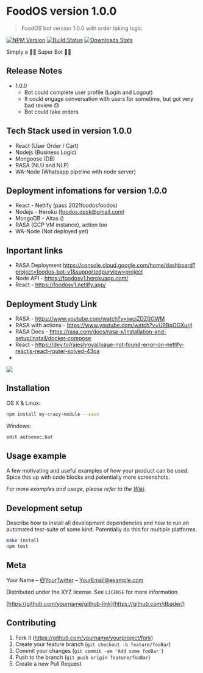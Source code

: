 # FoodOS version 1.0.0 
> FoodOS bot version 1.0.0 with order taking logic

[![NPM Version][npm-image]][npm-url]
[![Build Status][travis-image]][travis-url]
[![Downloads Stats][npm-downloads]][npm-url]

Simply a 🐱‍🏍 Super Bot 🐱‍🚀




## Release Notes

* 1.0.0
    * Bot could complete user profile (Login and Logout)
    * It could engage conversation with users for sometime, but got very bad review 😓
    * Bot could take orders 


## Tech Stack used in version 1.0.0
  - React (User Order / Cart)
  - Nodejs (Business Logic)
  - Mongoose (DB)
  - RASA (NLU and NLP)
  - WA-Node (Whatsapp pipeline with node server)

## Deployment infomations for version 1.0.0

  * React - Netlify (pass 2021foodosfoodos)
  * Nodejs - Heroku (foodos.desk@gmail.com)
  * MongoDB - Altas ()
  * RASA (GCP VM instance), action too
  * WA-Node (Not deployed yet)

## Inportant links

  * RASA Deployment https://console.cloud.google.com/home/dashboard?project=foodos-bot-v1&supportedpurview=project
  * Node API - https://foodosv1.herokuapp.com/
  * React - https://foodosv1.netlify.app/

## Deployment Study Link 
  
  * RASA - https://www.youtube.com/watch?v=iwciZDZ0OWM
  * RASA with actions - https://www.youtube.com/watch?v=U9BpOGXurjI
  * RASA Docs - https://rasa.com/docs/rasa-x/installation-and-setup/install/docker-compose
  * React - https://dev.to/rajeshroyal/page-not-found-error-on-netlify-reactjs-react-router-solved-43oa
  * 

![](header.png)

## Installation

OS X & Linux:

```sh
npm install my-crazy-module --save
```

Windows:

```sh
edit autoexec.bat
```

## Usage example

A few motivating and useful examples of how your product can be used. Spice this up with code blocks and potentially more screenshots.

_For more examples and usage, please refer to the [Wiki][wiki]._

## Development setup

Describe how to install all development dependencies and how to run an automated test-suite of some kind. Potentially do this for multiple platforms.

```sh
make install
npm test
```



## Meta

Your Name – [@YourTwitter](https://twitter.com/dbader_org) – YourEmail@example.com

Distributed under the XYZ license. See ``LICENSE`` for more information.

[https://github.com/yourname/github-link](https://github.com/dbader/)

## Contributing

1. Fork it (<https://github.com/yourname/yourproject/fork>)
2. Create your feature branch (`git checkout -b feature/fooBar`)
3. Commit your changes (`git commit -am 'Add some fooBar'`)
4. Push to the branch (`git push origin feature/fooBar`)
5. Create a new Pull Request

<!-- Markdown link & img dfn's -->
[npm-image]: https://img.shields.io/npm/v/datadog-metrics.svg?style=flat-square
[npm-url]: https://npmjs.org/package/datadog-metrics
[npm-downloads]: https://img.shields.io/npm/dm/datadog-metrics.svg?style=flat-square
[travis-image]: https://img.shields.io/travis/dbader/node-datadog-metrics/master.svg?style=flat-square
[travis-url]: https://travis-ci.org/dbader/node-datadog-metrics
[wiki]: https://github.com/yourname/yourproject/wiki
